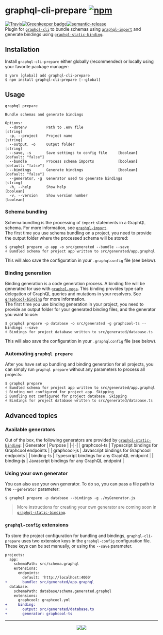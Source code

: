 # graphql-cli-prepare [![npm](https://img.shields.io/npm/v/graphql-cli-prepare.svg?style=for-the-badge)](https://www.npmjs.com/package/graphql-cli-prepare)
[![Travis](https://img.shields.io/travis/supergraphql/graphql-cli-prepare.svg?style=for-the-badge)](https://travis-ci.org/supergraphql/graphql-cli-prepare)[![Greenkeeper badge](https://img.shields.io/badge/renovate-enabled-brightgreen.svg?style=for-the-badge)](https://renovateapp.com/)[![semantic-release](https://img.shields.io/badge/%20%20%F0%9F%93%A6%F0%9F%9A%80-semantic--release-e10079.svg?style=for-the-badge)](https://github.com/semantic-release/semantic-release)   
Plugin for [`graphql-cli`](https://github.com/graphql-cli/graphql-cli) to bundle schemas using [`graphql-import`](https://github.com/graphcool/graphql-import) and generate bindings using [`graphql-static-binding`](https://github.com/supergraphql/graphql-static-binding).

## Installation

Install `graphql-cli-prepare` either globally (recommended) or locally using your favorite package manager:
```shell
$ yarn [global] add graphql-cli-prepare
$ npm install graphql-cli-prepare [--global]
```

## Usage
```
graphql prepare

Bundle schemas and generate bindings

Options:
  --dotenv         Path to .env file                                    [string]
  -p, --project    Project name                                         [string]
  --output, -o     Output folder                                        [string]
  --save, -s       Save settings to config file     [boolean] [default: "false"]
  --bundle         Process schema imports           [boolean] [default: "false"]
  --bindings       Generate bindings                [boolean] [default: "false"]
  --generator, -g  Generator used to generate bindings                  [string]
  -h, --help       Show help                                           [boolean]
  -v, --version    Show version number                                 [boolean]
```

### Schema bundling
Schema bundling is the processing of `import` statements in a GraphQL schema. For more information, see [`graphql-import`](https://github.com/graphcool/graphql-import).  
The first time you use schema bundling on a project, you need to provide the output folder where the processed schema will be stored:
```shell
$ graphql prepare -p app -o src/generated --bundle --save
√ Bundled schema for project app written to src/generated/app.graphql
```
This will also save the configuration in your `.graphqlconfig` file (see below).

### Binding generation
Binding generation is a code generation process. A binding file will be generated for use with [`graphql-yoga`](https://github.com/graphcool/graphql-yoga/). This binding provides type safe delegation of GraphQL queries and mutations in your resolvers. See [`graphcool-binding`](https://github.com/graphcool/graphcool-binding) for more information.  
The first time you use binding generation in your project, you need to provide an output folder for your generated binding files, and the generator you want to use:
```shell
$ graphql prepare -p database -o src/generated -g graphcool-ts --bindings --save
√ Bindings for project database written to src/generated/database.ts
```
This will also save the configuration in your `.graphqlconfig` file (see below).

### Automating `graphql prepare`
After you have set up bundling and binding generation for all projects, you can simply run `graphql prepare` without any parameters to process all projects:
```shell
$ graphql prepare
√ Bundled schema for project app written to src/generated/app.graphql
i Binding not configured for project app. Skipping
i Bundling not configured for project database. Skipping
√ Bindings for project database written to src/generated/database.ts
```
## Advanced topics

### Available generators
Out of the box, the following generators are provided by [`graphql-static-binding`](https://github.com/supergraphql/graphql-static-binding):
| Generator | Purpose |
|-|-|
| graphcool-ts | Typescript bindings for Graphcool endpoints |
| graphcool-js | Javascript bindings for Graphcool endpoints |
| binding-ts | Typescript bindings for any GraphQL endpoint |
| binding-js | Javascript bindings for any GraphQL endpoint |

### Using your own generator
You can also use your own generator. To do so, you can pass a file path to the `--generator` parameter:
```shell
$ graphql prepare -p database --bindings -g ./myGenerator.js
```
>More instructions for creating your own generator are coming soon in [`graphql-static-binding`](https://github.com/supergraphql/graphql-static-binding).

### `graphql-config` extensions

To store the project configuration for bundling and bindings, `graphql-cli-prepare` uses two extension keys in the `graphql-config` configuration file. These keys can be set manually, or using the `--save` parameter.
```diff
projects:
  app:
    schemaPath: src/schema.graphql
    extensions:
      endpoints:
        default: 'http://localhost:4000'
+       bundle: src/generated/app.graphql
  database:
    schemaPath: database/schema.generated.graphql
    extensions:
      graphcool: graphcool.yml
+     binding:
+       output: src/generated/database.ts
+       generator: graphcool-ts

```

<hr>
<p align="center">
  <img src="https://img.shields.io/badge/built-with_love-blue.svg?style=for-the-badge"/><a href="https://github.com/kbrandwijk" target="-_blank"><img src="https://img.shields.io/badge/by-kim_brandwijk-blue.svg?style=for-the-badge"/></a>
</p>

